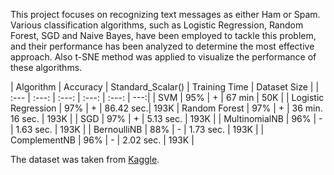 This project focuses on recognizing text messages as either Ham or Spam. Various classification algorithms, such as Logistic Regression, Random Forest, SGD and Naive Bayes, have been employed to tackle this problem, and their performance has been analyzed to determine the most effective approach. Also t-SNE method was applied to visualize the performance of these algorithms. 


| Algorithm             | Accuracy | Standard_Scalar() | Training Time | Dataset Size |
|         :---          | :---: |    :---:    | :---:  | :---: | ---:|
| SVM                   | 95%   |      +      | 67 min | 50K |
| Logistic Regression   | 97%   |      +      | 86.42 sec.| 193K 
| Random Forest         | 97%   |      +      | 36 min. 16 sec. | 193K |
| SGD                   | 97%   |      +      | 5.13 sec. | 193K |
| MultinomialNB         | 96%   |      -      | 1.63 sec. | 193K |
| BernoulliNB           | 88%   |      -      | 1.73 sec. | 193K |
| ComplementNB          | 96%   |      -      | 2.02 sec. | 193K |

The dataset was taken from [Kaggle](https://www.kaggle.com/datasets/meruvulikith/190k-spam-ham-email-dataset-for-classification/data).
